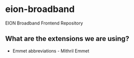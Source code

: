 # eion-broadband
EION Broadband Frontend Repository

## What are the extensions we are using?
+ Emmet abbreviations - Mithril Emmet
